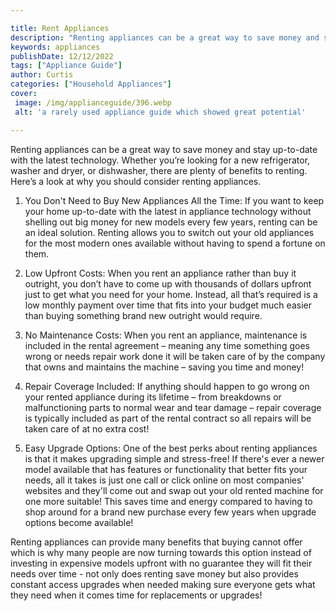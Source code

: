 ```yaml
---

title: Rent Appliances
description: "Renting appliances can be a great way to save money and stay up-to-date with the latest technology. Whether you’re looking for a n...get more info"
keywords: appliances
publishDate: 12/12/2022
tags: ["Appliance Guide"]
author: Curtis
categories: ["Household Appliances"]
cover: 
 image: /img/applianceguide/396.webp
 alt: 'a rarely used appliance guide which showed great potential'

---
```


Renting appliances can be a great way to save money and stay up-to-date with the latest technology. Whether you’re looking for a new refrigerator, washer and dryer, or dishwasher, there are plenty of benefits to renting. Here’s a look at why you should consider renting appliances.

1. You Don't Need to Buy New Appliances All the Time: If you want to keep your home up-to-date with the latest in appliance technology without shelling out big money for new models every few years, renting can be an ideal solution. Renting allows you to switch out your old appliances for the most modern ones available without having to spend a fortune on them.

2. Low Upfront Costs: When you rent an appliance rather than buy it outright, you don’t have to come up with thousands of dollars upfront just to get what you need for your home. Instead, all that’s required is a low monthly payment over time that fits into your budget much easier than buying something brand new outright would require.

3. No Maintenance Costs: When you rent an appliance, maintenance is included in the rental agreement – meaning any time something goes wrong or needs repair work done it will be taken care of by the company that owns and maintains the machine – saving you time and money!
 
4. Repair Coverage Included: If anything should happen to go wrong on your rented appliance during its lifetime – from breakdowns or malfunctioning parts to normal wear and tear damage – repair coverage is typically included as part of the rental contract so all repairs will be taken care of at no extra cost! 
 
5. Easy Upgrade Options: One of the best perks about renting appliances is that it makes upgrading simple and stress-free! If there's ever a newer model available that has features or functionality that better fits your needs, all it takes is just one call or click online on most companies' websites and they'll come out and swap out your old rented machine for one more suitable! This saves time and energy compared to having to shop around for a brand new purchase every few years when upgrade options become available! 

Renting appliances can provide many benefits that buying cannot offer which is why many people are now turning towards this option instead of investing in expensive models upfront with no guarantee they will fit their needs over time - not only does renting save money but also provides constant access upgrades when needed making sure everyone gets what they need when it comes time for replacements or upgrades!
